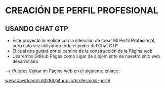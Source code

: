 # CREACIÓN DE PERFIL PROFESIONAL
## USANDO CHAT GTP

* Este proyecto lo realicé con la intención de crear Mi Perfil Profesional, pero esta vez utilizando todo el poder del Chat GTP
* El cual nos guiará por el camino de la construcción de la Página web
* Usaremos GitHub Pages como lugar de alojamiento de nuestro sitio web desarrollado

--> Puedes Visitar mi Página web en el siguiente enlace:

www.davidcarrillo10288.github.io/profesional-perfil

 
